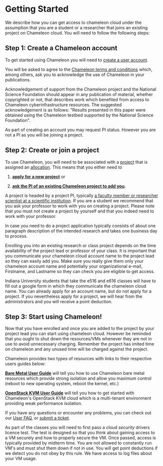 Getting Started
===============

We describe how you can get access to chameleon cloud under the
assumption that you are a student or a researcher that joins an existing
project on Chameleon cloud. You will need to follow the following steps:

Step 1: Create a Chameleon account
----------------------------------

To get started using Chameleon you will need to [create a user
account](https://www.chameleoncloud.org/register).

You will be asked to agree to the [Chameleon terms and
conditions](https://www.chameleoncloud.org/terms/view/chameleon-user-terms/)
which, among others, ask you to acknowledge the use of Chameleon in your
publications.

Acknowledgement of support from the Chameleon project and the National
Science Foundation should appear in any publication of material, whether
copyrighted or not, that describes work which benefited from access to
Chameleon cyberinfrastructure resources. The suggested acknowledgement
is as follows: "Results presented in this paper were obtained using the
Chameleon testbed supported by the National Science Foundation".

As part of creating an account you may request PI status. However you
are not a PI as you will be joining a project.

Step 2: Create or join a project
--------------------------------

To use Chameleon, you will need to be associated with a
[project](https://www.chameleoncloud.org/docs/user-faq/#toc-how-do-i-apply-for-a-chameleon-project-)
that is assigned an
[allocation](https://www.chameleoncloud.org/docs/user-faq/#toc-what-are-the-project-allocation-sizes-and-limits-).
This means that you either need to

1.  **[apply for a new
    project](https://www.chameleoncloud.org/user/projects/new/)** or

2.  **[ask the PI of an existing Chameleon project to add
    you](https://www.chameleoncloud.org/docs/user-faq/#toc-my-pi-professor-colleague-already-has-a-chameleon-project-how-do-i-get-added-as-a-user-on-the-project-).**

A project is headed by a project PI, typically [a faculty member or
researcher scientist at a scientific
institution](https://www.chameleoncloud.org/docs/user-faq/#toc-who-is-eligible-to-be-chameleon-pi-and-how-do-i-make-sure-that-my-pi-status-is-reflected-in-my-profile-).
If you are a student we recommend that you ask your professor to work
with you on creating a project. Please note that you must not create a
project by yourself and that you indeed need to work with your
professor.

In case you need to do a project application typically consists of about
one paragraph description of the intended research and takes one
business day to process.

Enrolling you into an existing research or class project depends on the
time availability of the project lead or professor of your class. It is
important that you communicate your chameleon cloud account name to the
project lead so they can easily add you. Make sure you really give them
only your chameleon account name and potentially your organizational
e-mail, Firstname, and Lastname so they can check you are eligible to
get access.

Indiana University students that take the e516 and e616 classes will
have to fill out a google form in which they communicate the chameleon
cloud name. You can already apply for an account name, but do not apply
for a project. If you nevertheless apply for a project, we will hear
from the administrators and you will receive a point deduction.

Step 3: Start using Chameleon!
------------------------------

Now that you have enrolled and once you are added to the project by your
project lead you can start using chameleon cloud. However be reminded
that you ought to shut down the resources/VMs whenever they are not in
use to avoid unnecessary charging. Remember the project has imited time
on chameleon and any unused time will be charged against the project.

Chameleon provides two types of resources with links to their respective
users guides below:

**[Bare Metal User
Guide](https://www.chameleoncloud.org/docs/bare-metal-user-guide-old/)**
will tell you how to use Chameleon bare metal resources which provide
strong isolation and allow you maximum control (reboot to new operating
system, reboot the kernel, etc.)

**[OpenStack KVM User
Guide](https://www.chameleoncloud.org/docs/user-guides/openstack-kvm-user-guide/)**
will tell you how to get started with Chameleon's OpenStack KVM cloud
which is a multi-tenant environment providing weak performance
isolation.

If you have any questions or encounter any problems, you can check out
our [User FAQ](https://www.chameleoncloud.org/docs/user-faq/), or
[submit a ticket](https://www.chameleoncloud.org/user/help/).

As part of the classes you will need to first pass a cloud *security*
drivers licence test. The test is designed so that you think about
gaining access to a VM securely and how to properly secure the VM. Once
passed, access is typically provided by midterm time. You are not
allowed to constantly run VM's and must shut them down if not in use.
You will get point deductions if we detect you do not obey by this rule.
We have access to log files about your VM usage.
